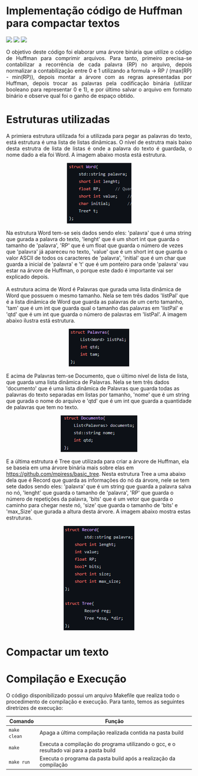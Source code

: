 # Implementação código de Huffman para compactar textos

<div style="display: inline-block;">
<img src="https://img.shields.io/badge/c++-%2300599C.svg?style=for-the-badge&logo=c%2B%2B&logoColor=white"/>
<img src="https://img.shields.io/badge/Visual_Studio_Code-0078D4?style=for-the-badge&logo=visual%20studio%20code&logoColor=white"/> 
<img src="https://img.shields.io/badge/Ubuntu-E95420?style=for-the-badge&logo=ubuntu&logoColor=white"/> 
<a href="https://github.com/mpiress/midpy/issues">
</a> 
</div>

<p align="justify">
  O objetivo deste código foi elaborar uma árvore binária que utilize o código de Huffman para comprimir arquivos. Para tanto, primeiro precisa-se contabilizar a recorrência de cada palavra (RP) no arquivo, depois normalizar a contabilização entre 0 e 1 utilizando a formula -> RP / (max(RP) - min(RP)), depois montar a árvore com as regras apresentadas por Huffman, depois trocar as palavras pela codificação binária (utilizar booleano para representar 0 e 1), e por último salvar o arquivo em formato binário e observe qual foi o ganho de espaço obtido.
</p>

# Estruturas utilizadas

<p align="justify">
  A primiera estrutura utilizada foi a utilizada para pegar as palavras do texto, está estrutura é uma lista de listas dinâmicas. O nível de estrutra mais baixo desta estrutra de lista de listas é onde a palavra do texto é guardada, o nome dado a ela foi Word. A imagem abaixo mosta está estrutura.
  <p align="center">
    <img src="imgs/palavra.png">
  </p>
  Na estrutura Word tem-se seis dados sendo eles: 'palavra' que é uma string que gurada a palavra do texto, 'lenght' que é um short int que guarda o tamanho de 'palavra', 'RP' que é um float que guarda o número de vezes que 'palavra' já apareceu no texto, 'value' que é um short int que guarda o valor ASCII de todos os caracteres de 'palavra', 'initial' que é um char que guarda a inicial de 'palavra' e 't' que é um ponteiro para onde 'palavra' vau estar na árvore de Huffman, o porque este dado é importante vai ser explicado depois.
  <br><br>
  A estrutura acima de Word é Palavras que gurada uma lista dinâmica de Word que possuem o mesmo tamanho. Nela se tem três dados 'listPal' que é a lista dinâmica de Word que guarda as palavras de um certo tamanho, 'tam' que é um int que guarda qual o tamanho das palavras em 'listPal' e 'qtd' que é um int que guarda o número de palavras em 'listPal'. A imagem abaixo ilustra está estrutura.
  <p align="center">
    <img src="imgs/listPalavra.png">
  </p>
  E acima de Palavras tem-se Documento, que o último nível de lista de lista, que guarda uma lista dinâmica de Palavras. Nela se tem três dados 'documento' que é uma lista dinâmica de Palavras que guarda todas as palavras do texto separadas em listas por tamanho, 'nome' que é um string que gurada o nome do arquivo  e 'qtd' que é um int que guarda a quantidade de palavras que tem no texto.
  <p align="center">
    <img src="imgs/documento.png">
  </p>
  E a última estrutura é Tree que utilizada para criar a árvore de Huffman, ela se baseia em uma árvore binária mais sobre elas em <a href="https://github.com/mpiress/basic_tree">https://github.com/mpiress/basic_tree</a>. Nesta estrutura Tree a uma abaixo dela que é Record que guarda as informações do nó da árvore, nele se tem sete dados sendo eles: 'palavra' que é um string que guarda a palavra salva no nó, 'lenght' que guarda o tamanho de 'palavra', 'RP' que guarda o número de repetições da palavra, 'bits' que é um vetor que guarda o caminho para chegar neste nó, 'size' que guarda o tamanho de 'bits' e 'max_Size' que gurada a altura desta árvore. A imagem abaixo mostra estas estruturas.
  <p align="center">
    <img src="imgs/tree.png">
  </p>
</p>

# Compactar um texto

# Compilação e Execução

O código disponibilizado possui um arquivo Makefile que realiza todo o procedimento de compilação e execução. Para tanto, temos as seguintes diretrizes de execução:

<div align="center">

| Comando                |  Função                                                                                           |
| -----------------------| ------------------------------------------------------------------------------------------------- |
|  `make clean`          | Apaga a última compilação realizada contida na pasta build                                        |
|  `make`                | Executa a compilação do programa utilizando o gcc, e o resultado vai para a pasta build           |
|  `make run`            | Executa o programa da pasta build após a realização da compilação                                 |

</div>
